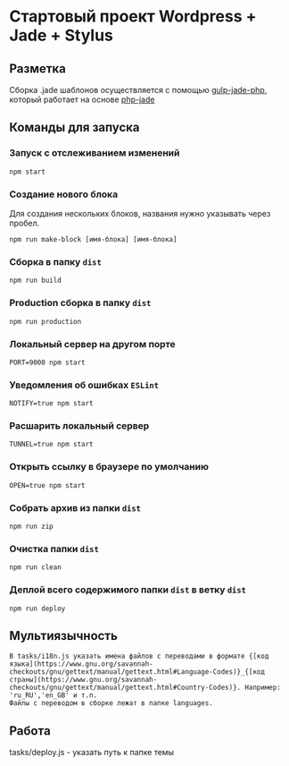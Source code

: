 # Стартовый проект Wordpress + Jade + Stylus
## Разметка
Сборка .jade шаблонов осуществляется с помощью [gulp-jade-php](https://www.npmjs.com/package/gulp-jade-php), который работает на основе [php-jade](https://www.npmjs.com/package/phpjade)

## Команды для запуска

### Запуск с отслеживанием изменений
```
npm start
```

### Создание нового блока
Для создания нескольких блоков, названия нужно указывать через пробел.
```
npm run make-block [имя-блока] [имя-блока]
```

### Сборка в папку `dist`
```
npm run build
```

### Production cборка в папку `dist`
```
npm run production
```

### Локальный сервер на другом порте
```
PORT=9000 npm start
```

### Уведомления об ошибках `ESLint`
```
NOTIFY=true npm start
```

### Расшарить локальный сервер
```
TUNNEL=true npm start
```

### Открыть ссылку в браузере по умолчанию
```
OPEN=true npm start
```

### Собрать архив из папки `dist`
```
npm run zip
```

### Очистка папки `dist`
```
npm run clean
```

### Деплой всего содержимого папки `dist` в ветку `dist`
```
npm run deploy
```
## Мультиязычность
```
В tasks/i18n.js указать имена файлов с переводами в формате {[код языка](https://www.gnu.org/savannah-checkouts/gnu/gettext/manual/gettext.html#Language-Codes)}_{[код страны](https://www.gnu.org/savannah-checkouts/gnu/gettext/manual/gettext.html#Country-Codes)}. Например: 'ru_RU','en_GB' и т.п.
Файлы с переводом в сборке лежат в папке languages.
```

## Работа
tasks/deploy.js - указать путь к папке темы